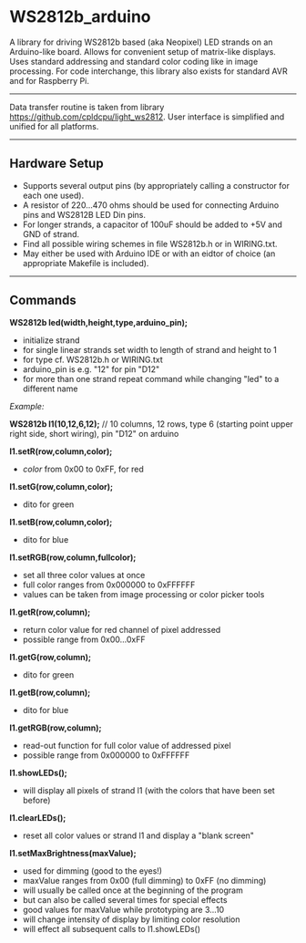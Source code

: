 # WS2812b_arduino
A library for driving WS2812b based (aka Neopixel) LED strands on an Arduino-like board. Allows for convenient setup of matrix-like displays. Uses standard addressing and standard color coding like in image processing. For code interchange, this library also exists for standard AVR and for Raspberry Pi.

---

Data transfer routine is taken from library https://github.com/cpldcpu/light_ws2812.
User interface is simplified and unified for all platforms.

---

## Hardware Setup
* Supports several output pins (by appropriately calling a constructor for each one used).
* A resistor of 220...470 ohms should be used for connecting Arduino pins and WS2812B LED Din pins.
* For longer strands, a capacitor of 100uF should be added to +5V and GND of strand.
* Find all possible wiring schemes in file WS2812b.h or in WIRING.txt.
* May either be used with Arduino IDE or with an eidtor of choice (an appropriate Makefile is included).

---

## Commands

**WS2812b led(width,height,type,arduino_pin);**

* initialize strand
* for single linear strands set width to length of strand and height to 1
* for type cf. WS2812b.h or WIRING.txt
* arduino_pin is e.g. "12" for pin "D12"
* for more than one strand repeat command while changing "led" to a different name

*Example:*

**WS2812b l1(10,12,6,12);** // 10 columns, 12 rows, type 6 (starting point upper right side, short wiring), pin "D12" on arduino


**l1.setR(row,column,color);**

* *color* from 0x00 to 0xFF, for red

**l1.setG(row,column,color);**

* dito for green

**l1.setB(row,column,color);**

* dito for blue

**l1.setRGB(row,column,fullcolor);**

* set all three color values at once
* full color ranges from 0x000000 to 0xFFFFFF
* values can be taken from image processing or color picker tools

**l1.getR(row,column);**

* return color value for red channel of pixel addressed
* possible range from 0x00...0xFF

**l1.getG(row,column);**

* dito for green

**l1.getB(row,column);**

* dito for blue

**l1.getRGB(row,column);**

* read-out function for full color value of addressed pixel
* possible range from 0x000000 to 0xFFFFFF

**l1.showLEDs();**

* will display all pixels of strand l1 (with the colors that have been set before)

**l1.clearLEDs();**

* reset all color values or strand l1 and display a "blank screen"

**l1.setMaxBrightness(maxValue);**

* used for dimming (good to the eyes!)
* maxValue ranges from 0x00 (full dimming) to 0xFF (no dimming)
* will usually be called once at the beginning of the program
* but can also be called several times for special effects
* good values for maxValue while prototyping are 3...10
* will change intensity of display by limiting color resolution
* will effect all subsequent calls to l1.showLEDs()
